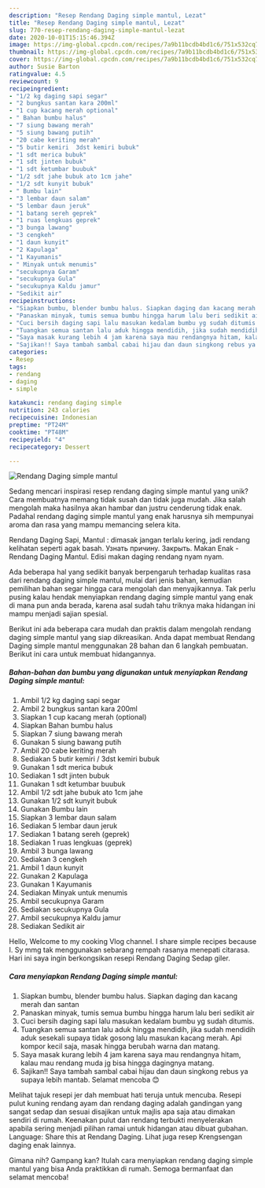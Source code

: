 ```yaml
---
description: "Resep Rendang Daging simple mantul, Lezat"
title: "Resep Rendang Daging simple mantul, Lezat"
slug: 770-resep-rendang-daging-simple-mantul-lezat
date: 2020-10-01T15:15:46.394Z
image: https://img-global.cpcdn.com/recipes/7a9b11bcdb4bd1c6/751x532cq70/rendang-daging-simple-mantul-foto-resep-utama.jpg
thumbnail: https://img-global.cpcdn.com/recipes/7a9b11bcdb4bd1c6/751x532cq70/rendang-daging-simple-mantul-foto-resep-utama.jpg
cover: https://img-global.cpcdn.com/recipes/7a9b11bcdb4bd1c6/751x532cq70/rendang-daging-simple-mantul-foto-resep-utama.jpg
author: Susie Barton
ratingvalue: 4.5
reviewcount: 9
recipeingredient:
- "1/2 kg daging sapi segar"
- "2 bungkus santan kara 200ml"
- "1 cup kacang merah optional"
- " Bahan bumbu halus"
- "7 siung bawang merah"
- "5 siung bawang putih"
- "20 cabe keriting merah"
- "5 butir kemiri  3dst kemiri bubuk"
- "1 sdt merica bubuk"
- "1 sdt jinten bubuk"
- "1 sdt ketumbar buubuk"
- "1/2 sdt jahe bubuk ato 1cm jahe"
- "1/2 sdt kunyit bubuk"
- " Bumbu lain"
- "3 lembar daun salam"
- "5 lembar daun jeruk"
- "1 batang sereh geprek"
- "1 ruas lengkuas geprek"
- "3 bunga lawang"
- "3 cengkeh"
- "1 daun kunyit"
- "2 Kapulaga"
- "1 Kayumanis"
- " Minyak untuk menumis"
- "secukupnya Garam"
- "secukupnya Gula"
- "secukupnya Kaldu jamur"
- "Sedikit air"
recipeinstructions:
- "Siapkan bumbu, blender bumbu halus. Siapkan daging dan kacang merah dan santan"
- "Panaskan minyak, tumis semua bumbu hingga harum lalu beri sedikit air"
- "Cuci bersih daging sapi lalu masukan kedalam bumbu yg sudah ditumis."
- "Tuangkan semua santan lalu aduk hingga mendidih, jika sudah mendidih aduk sesekali supaya tidak gosong lalu masukan kacang merah. Api kompor kecil saja, masak hingga berubah warna dan matang."
- "Saya masak kurang lebih 4 jam karena saya mau rendangnya hitam, kalau mau rendang muda jg bisa hingga dagingnya matang."
- "Sajikan!! Saya tambah sambal cabai hijau dan daun singkong rebus ya supaya lebih mantab. Selamat mencoba 😊"
categories:
- Resep
tags:
- rendang
- daging
- simple

katakunci: rendang daging simple 
nutrition: 243 calories
recipecuisine: Indonesian
preptime: "PT24M"
cooktime: "PT48M"
recipeyield: "4"
recipecategory: Dessert

---
```



![Rendang Daging simple mantul](https://img-global.cpcdn.com/recipes/7a9b11bcdb4bd1c6/751x532cq70/rendang-daging-simple-mantul-foto-resep-utama.jpg)

Sedang mencari inspirasi resep rendang daging simple mantul yang unik? Cara membuatnya memang tidak susah dan tidak juga mudah. Jika salah mengolah maka hasilnya akan hambar dan justru cenderung tidak enak. Padahal rendang daging simple mantul yang enak harusnya sih mempunyai aroma dan rasa yang mampu memancing selera kita.

Rendang Daging Sapi, Mantul : dimasak jangan terlalu kering, jadi rendang kelihatan seperti agak basah. Узнать причину. Закрыть. Makan Enak - Rendang Daging Mantul. Edisi makan daging rendang nyam nyam.

Ada beberapa hal yang sedikit banyak berpengaruh terhadap kualitas rasa dari rendang daging simple mantul, mulai dari jenis bahan, kemudian pemilihan bahan segar hingga cara mengolah dan menyajikannya. Tak perlu pusing kalau hendak menyiapkan rendang daging simple mantul yang enak di mana pun anda berada, karena asal sudah tahu triknya maka hidangan ini mampu menjadi sajian spesial.


Berikut ini ada beberapa cara mudah dan praktis dalam mengolah rendang daging simple mantul yang siap dikreasikan. Anda dapat membuat Rendang Daging simple mantul menggunakan 28 bahan dan 6 langkah pembuatan. Berikut ini cara untuk membuat hidangannya.

<!--inarticleads1-->

##### Bahan-bahan dan bumbu yang digunakan untuk menyiapkan Rendang Daging simple mantul:

1. Ambil 1/2 kg daging sapi segar
1. Ambil 2 bungkus santan kara 200ml
1. Siapkan 1 cup kacang merah (optional)
1. Siapkan  Bahan bumbu halus
1. Siapkan 7 siung bawang merah
1. Gunakan 5 siung bawang putih
1. Ambil 20 cabe keriting merah
1. Sediakan 5 butir kemiri / 3dst kemiri bubuk
1. Gunakan 1 sdt merica bubuk
1. Sediakan 1 sdt jinten bubuk
1. Gunakan 1 sdt ketumbar buubuk
1. Ambil 1/2 sdt jahe bubuk ato 1cm jahe
1. Gunakan 1/2 sdt kunyit bubuk
1. Gunakan  Bumbu lain
1. Siapkan 3 lembar daun salam
1. Sediakan 5 lembar daun jeruk
1. Sediakan 1 batang sereh (geprek)
1. Sediakan 1 ruas lengkuas (geprek)
1. Ambil 3 bunga lawang
1. Sediakan 3 cengkeh
1. Ambil 1 daun kunyit
1. Gunakan 2 Kapulaga
1. Gunakan 1 Kayumanis
1. Sediakan  Minyak untuk menumis
1. Ambil secukupnya Garam
1. Sediakan secukupnya Gula
1. Ambil secukupnya Kaldu jamur
1. Sediakan Sedikit air


Hello, Welcome to my cooking Vlog channel. I share simple recipes because I. Sy mmg tak menggunakan sebarang rempah rasanya menepati citarasa. Hari ini saya ingin berkongsikan resepi Rendang Daging Sedap giler. 

<!--inarticleads2-->

##### Cara menyiapkan Rendang Daging simple mantul:

1. Siapkan bumbu, blender bumbu halus. Siapkan daging dan kacang merah dan santan
1. Panaskan minyak, tumis semua bumbu hingga harum lalu beri sedikit air
1. Cuci bersih daging sapi lalu masukan kedalam bumbu yg sudah ditumis.
1. Tuangkan semua santan lalu aduk hingga mendidih, jika sudah mendidih aduk sesekali supaya tidak gosong lalu masukan kacang merah. Api kompor kecil saja, masak hingga berubah warna dan matang.
1. Saya masak kurang lebih 4 jam karena saya mau rendangnya hitam, kalau mau rendang muda jg bisa hingga dagingnya matang.
1. Sajikan!! Saya tambah sambal cabai hijau dan daun singkong rebus ya supaya lebih mantab. Selamat mencoba 😊


Melihat tajuk resepi jer dah membuat hati teruja untuk mencuba. Resepi pulut kuning rendang ayam dan rendang daging adalah gandingan yang sangat sedap dan sesuai disajikan untuk majlis apa saja atau dimakan sendiri di rumah. Keenakan pulut dan rendang terbukti menyelerakan apabila sering menjadi pilihan ramai untuk hidangan atau dibuat gubahan. Language: Share this at Rendang Daging. Lihat juga resep Krengsengan daging enak lainnya. 

Gimana nih? Gampang kan? Itulah cara menyiapkan rendang daging simple mantul yang bisa Anda praktikkan di rumah. Semoga bermanfaat dan selamat mencoba!
